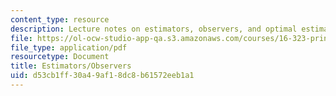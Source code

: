 ```yaml
---
content_type: resource
description: Lecture notes on estimators, observers, and optimal estimators.
file: https://ol-ocw-studio-app-qa.s3.amazonaws.com/courses/16-323-principles-of-optimal-control-spring-2008/d53cb1ff30a49af18dc8b61572eeb1a1_lec11.pdf
file_type: application/pdf
resourcetype: Document
title: Estimators/Observers
uid: d53cb1ff-30a4-9af1-8dc8-b61572eeb1a1
---
```

